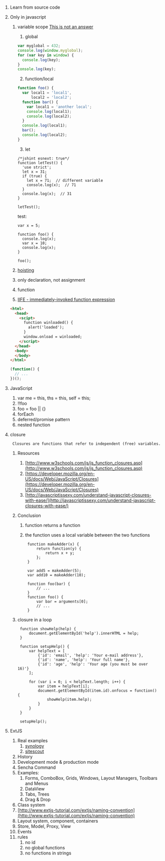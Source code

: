 1. Learn from source code
1. Only in javascript
    1. variable scope [This is not an answer](http://stackoverflow.com/questions/500431/what-is-the-scope-of-variables-in-javascript)
        1. global
        
          ```javascript
          var myglobal = 432;
          console.log(window.myglobal);
          for (var key in window) {
            console.log(key);
          }
          console.log(key);
          ```

        2. function/local
        
          ```javascript
          function foo() {
            var local1 = 'local1',
                local2 = 'local2';
            function bar() {
              var local1 = 'another local';
              console.log(local1);
              console.log(local2);
            }
            console.log(local1);
            bar();
            console.log(local2);
          }
          ```
        
        3. let
        
          ```
          /*jshint esnext: true*/
          function letTest() {
            'use strict';
            let x = 31;
            if (true) {
              let x = 71;  // different variable
              console.log(x);  // 71
            }
            console.log(x);  // 31
          }

          letTest();
          ```
          
        test:
        
        ```
        var x = 5;

        function foo() {
          console.log(x);
          var x = 10;
          console.log(x); 
        }
        
        foo();
        ```

    1. [hoisting](https://developer.mozilla.org/en-US/docs/Web/JavaScript/Reference/Statements/var)
      1. only declaration, not assignment
      1. function
    1. [IIFE - immediately-invoked function expression](http://benalman.com/news/2010/11/immediately-invoked-function-expression/#iife)
    
      ```html
      <html>
        <head>
          <scipt>
            function winloaded() {
              alert('loaded');
            }
            window.onload = winloaded;
          </script>
        </head>
        <body>
        </body>
      </html>
      ```
    
      ```javascript
      (function() {
        // ...
      })();
      ```

1. JavaScript
    1. var me = this, ths = this, self = this;
    1. !!foo
    1. foo = foo || {}
    1. forEach
    1. deferred/promise pattern
    1. nested function

1. closure
            
        Closures are functions that refer to independent (free) variables.

    1. Resources 
        1. [http://www.w3schools.com/js/js_function_closures.asp](http://www.w3schools.com/js/js_function_closures.asp)
        1. [https://developer.mozilla.org/en-US/docs/Web/JavaScript/Closures](https://developer.mozilla.org/en-US/docs/Web/JavaScript/Closures)
        1. [http://javascriptissexy.com/understand-javascript-closures-with-ease/](http://javascriptissexy.com/understand-javascript-closures-with-ease/)
    1. Conclusion
        1. function returns a function
        1. the function uses a local variable between the two functions
        
                function makeAdder(x) {
                    return function(y) {
                        return x + y;
                    };
                }

                var add5 = makeAdder(5);
                var add10 = makeAdder(10);

                function foo(bar) {
                    // ...
                }
                function foo() {
                    var bar = arguments[0];
                    // ...
                }

    1. closure in a loop

            function showHelp(help) {
                document.getElementById('help').innerHTML = help;
            }

            function setupHelp() {
                var helpText = [
                    {'id': 'email', 'help': 'Your e-mail address'},
                    {'id': 'name', 'help': 'Your full name'},
                    {'id': 'age', 'help': 'Your age (you must be over 16)'}
                ];

                for (var i = 0; i < helpText.length; i++) {
                    var item = helpText[i];
                    document.getElementById(item.id).onfocus = function() {
                        showHelp(item.help);
                    }
                }
            }

            setupHelp();

1. ExtJS
    1. Real examples
        1. [synology](https://www.synology.com/en-us/dsm/5.2/live_demo)
        1. [sitescout](https://rtb.sitescout.com/)
    1. History
    1. Development mode & production mode
    1. Sencha Command
	1. Examples:
		1. Forms, ComboBox, Grids, Windows, Layout Managers, Toolbars and Menus
		1. DataView
		1. Tabs, Trees
		1. Drag & Drop
	1. Class system
    1. [http://www.extjs-tutorial.com/extjs/naming-convention](http://www.extjs-tutorial.com/extjs/naming-convention)
    1. Layout system, component, containers
    1. Store, Model, Proxy, View
    1. Events
    1. rules
        1. no id
        1. no global functions
        1. no functions in strings

